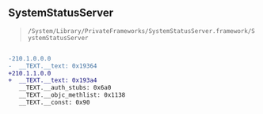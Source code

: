 ## SystemStatusServer

> `/System/Library/PrivateFrameworks/SystemStatusServer.framework/SystemStatusServer`

```diff

-210.1.0.0.0
-  __TEXT.__text: 0x19364
+210.1.1.0.0
+  __TEXT.__text: 0x193a4
   __TEXT.__auth_stubs: 0x6a0
   __TEXT.__objc_methlist: 0x1138
   __TEXT.__const: 0x90

```
